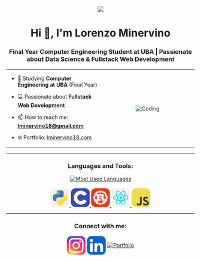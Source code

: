 <p align="center">
  <picture align="center">
    <img align="center" src="https://github.com/7oSkaaa/7oSkaaa/blob/main/Images/about_me.gif?raw=true" width="50px">
  </picture>
</p>

<h1 align="center">Hi 👋, I'm Lorenzo Minervino</h1>
<h3 align="center">Final Year Computer Engineering Student at UBA | Passionate about Data Science & Fullstack Web Development</h3>

<table align="center">
<tr border="none">
<td width="50%" align="left">

- 🏫 Studying **Computer Engineering at UBA** (Final Year)

- 💻 Passionate about **Fullstack Web Development**

- 📫 How to reach me: **lminervino18@gmail.com**
  
- 🌐 Portfolio: [lminervino18.com](https://lminervino18.com)

</td>
<td width="50%" align="center">
  <img align="center" alt="Coding" width="450" src="https://repository-images.githubusercontent.com/588181932/e36ec678-7984-4cdd-8e4c-a3932772ff8e">
</td>
</tr>
</table>

---

<h3 align="center">Languages and Tools:</h3>
<p align="center"> 
  <a href="https://www.python.org/" target="_blank"> <img src="https://github-readme-stats.vercel.app/api/top-langs/?username=lminervino18&theme=dark&hide_border=false&no-bg=true&no-frame=true&langs_count=6" alt="Most Used Languages" width="450"/> </a>
  <br><br>
  <a href="https://www.python.org/" target="_blank"> <img src="https://github.com/tandpfun/skill-icons/blob/main/icons/Python-Light.svg" alt="python" width="50" height="50"/> </a> 
  <a href="https://www.cprogramming.com/" target="_blank"> <img src="https://github.com/tandpfun/skill-icons/blob/main/icons/C.svg" alt="c" width="50" height="50"/> </a> 
  <a href="https://www.rust-lang.org/" target="_blank"> <img src="https://github.com/tandpfun/skill-icons/blob/main/icons/Rust.svg" alt="rust" width="50" height="50"/> </a> 
  <a href="https://react.dev/" target="_blank"> <img src="https://github.com/tandpfun/skill-icons/blob/main/icons/React-Light.svg" alt="react" width="50" height="50"/> </a> 
  <a href="https://developer.mozilla.org/en-US/docs/Web/JavaScript" target="_blank"> <img src="https://github.com/tandpfun/skill-icons/blob/main/icons/JavaScript.svg" alt="javascript" width="50" height="50"/> </a> 
</p>

---

<h3 align="center">Connect with me:</h3>
<p align="center">
  <a href="https://www.instagram.com/lorenzominervino" target="_blank">
    <img align="center" src="https://github.com/tandpfun/skill-icons/blob/main/icons/Instagram.svg" alt="Instagram" height="50" width="50" />
  </a>
  <a href="https://www.linkedin.com/in/lorenzo-minervino-b309a5342/" target="_blank">
    <img align="center" src="https://github.com/tandpfun/skill-icons/blob/main/icons/LinkedIn.svg" alt="LinkedIn" height="50" width="50" />
  </a>
  <a href="https://lminervino18.com" target="_blank">
    <img align="center" src="https://github.com/tandpfun/skill-icons/blob/main/icons/Portfolio.svg" alt="Portfolio" height="50" width="50" />
  </a>
</p>

